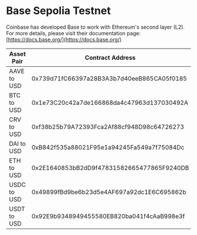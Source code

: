 # Base Sepolia Testnet

Coinbase has developed Base to work with Ethereum's second layer (L2). For more details, please visit their documentation page: [https://docs.base.org/](https://docs.base.org/)

| Asset Pair  | Contract Address                           |
| ----------- | ------------------------------------------ |
| AAVE to USD | 0x739d71fC66397a28B3A3b7d40eeB865CA05f0185 |
| BTC to USD  | 0x1e73C20c42a7de166868da4c47963d137030492A |
| CRV to USD  | 0xf38b25b79A72393Fca2Af88cf948D98c64726273 |
| DAI to USD  | 0xB842f535a88021F95e1a94245Fa549a7f75084Dc |
| ETH to USD  | 0x2E1640853bB2dD9f47831582665477865F9240DB |
| USDC to USD | 0x49899fBd9be6b23d5e4AF697a92dc1E6C695862b |
| USDT to USD | 0x92E9b9348949455580EB820ba041f4cAaB998e3f |

